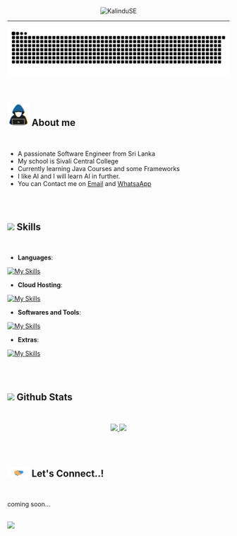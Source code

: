 
<p align = "center"> <img src="https://readme-typing-svg.demolab.com?font=Roboto&size=30&pause=500&color=F7F7F7&center=true&vCenter=true&random=false&width=435&lines=Hi%2C++I'm+Kalindu+Kethaka+%F0%9F%91%8B;Welcome+to+my+Profile" alt="KalinduSE" /></a> </p> <!--- snake -->

---

<p align = "center">
	<img src = "https://github.com/7oSkaaa/7oSkaaa/blob/output/github-contribution-grid-snake.svg?" alt = "Snake Game"/>
</p>

<br>

## <picture><img src = "https://github.com/0xAbdulKhalid/0xAbdulKhalid/raw/main/assets/mdImages/about_me.gif" width = 50px></picture> **About me**

<br>

- A passionate Software Engineer from Sri Lanka
- My school is Sivali Central College
- Currently learning Java Courses and some Frameworks
- I like AI and I will learn AI in further.
- You can Contact me on [Email](0101.Programming@gmail.com) and [WhatsaApp](https://wa.link/77tzn1)

<br><br>

## <img src="https://media2.giphy.com/media/QssGEmpkyEOhBCb7e1/giphy.gif?cid=ecf05e47a0n3gi1bfqntqmob8g9aid1oyj2wr3ds3mg700bl&rid=giphy.gif" width ="25"><b> Skills</b>
<br>

<p align="center">

- **Languages**:
    
[![My Skills](https://skillicons.dev/icons?i=java,cpp,c,css,js,html.php&theme=light)](https://skillicons.dev)    

- **Cloud Hosting**:

[![My Skills](https://skillicons.dev/icons?i=gcp,heroku&theme=light)](https://skillicons.dev)
    
- **Softwares and Tools**:

[![My Skills](https://skillicons.dev/icons?i=discord,git,github,idea,ai,ps,pr,visualstudio&theme=light)](https://skillicons.dev)

- **Extras**:

[![My Skills](https://skillicons.dev/icons?i=arduino,raspberrypi&theme=light)](https://skillicons.dev)

<br>
<br>
  
## <img src="https://media.giphy.com/media/iY8CRBdQXODJSCERIr/giphy.gif" width="35"><b> Github Stats </b>
<br>

<div align="center">

<a href="https://github.com/0xabdulkhalid/">  <img height="180em" src="https://github-readme-stats-eight-theta.vercel.app/api?username=KalinduSE&show_icons=true&theme=algolia&include_all_commits=true&count_private=true"/>
  <img height="180em" src="https://github-readme-stats-eight-theta.vercel.app/api/top-langs/?username=KalinduSE&layout=compact&langs_count=8&theme=algolia"/>
</a>
</div>

<br><br>

## <img src="https://github.com/0xAbdulKhalid/0xAbdulKhalid/raw/main/assets/mdImages/handshake.gif" width ="50"><b> Let's Connect..!</b>
<br>
<div align='left'>

coming soon...
 
</div>

<br>
<img src="https://user-images.githubusercontent.com/73097560/115834477-dbab4500-a447-11eb-908a-139a6edaec5c.gif">
<br>
<br>
<br>


</p>

